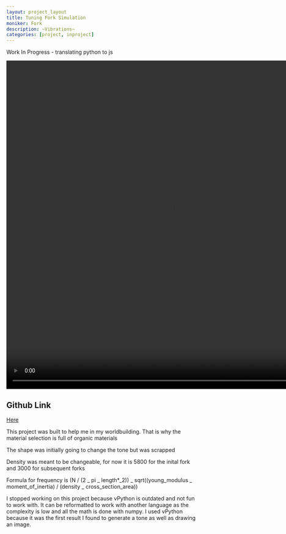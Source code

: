```yaml
---
layout: project_layout
title: Tuning Fork Simulation
moniker: Fork
description: ~Vibrations~
categories: [project, inproject]
---
```


<title>Tuning Fork Simulation</title>

Work In Progress - translating python to js

<!-- <meta charset="UTF-8"> -->
  <script src="/scripts/clairvoyance.js"></script>
<!-- <script src="https://cdnjs.cloudflare.com/ajax/libs/p5.js/1.4.0/addons/p5.sound.min.js"></script> -->

<div class="video-container">
  <video width="868" height="860" controls>
    <source src="/assets/videos/TuningFork_vid.mp4" type="video/mp4">
    Your browser does not support the video tag.
  </video>
</div>

## Github Link

<a href="https://github.com/rkcabell/sound-gen"> Here </a>

This project was built to help me in my worldbuilding. That is why the material selection is full of organic materials

The shape was initially going to change the tone but was scrapped

Density was meant to be changeable, for now it is 5800 for the inital fork and 3000 for subsequent forks

Formula for frequency is (N / (2 _ pi _ length\*_2)) _ sqrt((young_modulus _ moment_of_inertia) / (density _ cross_section_area))

I stopped working on this project because vPython is outdated and not fun to work with. It can be reformatted to work with another language as the complexity is low and all the math is done with numpy. I used vPython because it was the first result I found to generate a tone as well as drawing an image.

<!-- <script src="js/TuningFork.js"></script>
<script src="js/ForkSim.js"></script> -->
